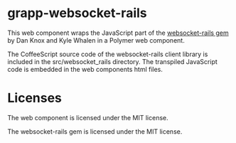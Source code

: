 grapp-websocket-rails
=====================

This web component wraps the JavaScript part of the [websocket-rails gem](https://github.com/websocket-rails/websocket-rails)
by Dan Knox and Kyle Whalen in a Polymer web component.

The CoffeeScript source code of the websocket-rails client library is included in the src/websocket_rails
directory. The transpiled JavaScript code is embedded in the web components html files.


Licenses
========

The web component is licensed under the MIT license.

The websocket-rails gem is licensed under the MIT license.

